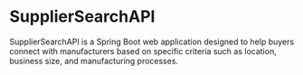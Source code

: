 # SupplierSearchAPI
SupplierSearchAPI is a Spring Boot web application designed to help buyers connect with manufacturers based on specific criteria such as location, business size, and manufacturing processes.
